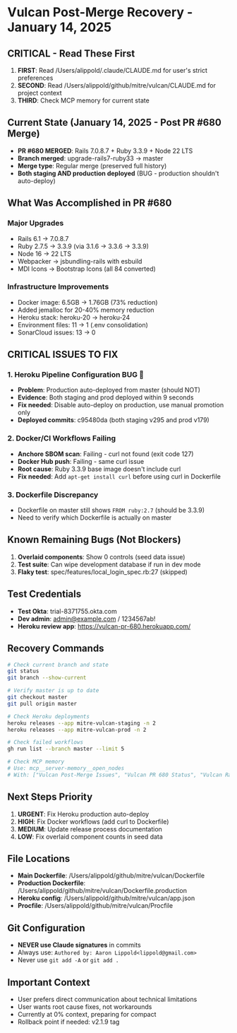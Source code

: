 # Vulcan Post-Merge Recovery - January 14, 2025

## CRITICAL - Read These First
1. **FIRST**: Read /Users/alippold/.claude/CLAUDE.md for user's strict preferences
2. **SECOND**: Read /Users/alippold/github/mitre/vulcan/CLAUDE.md for project context
3. **THIRD**: Check MCP memory for current state

## Current State (January 14, 2025 - Post PR #680 Merge)
- **PR #680 MERGED**: Rails 7.0.8.7 + Ruby 3.3.9 + Node 22 LTS
- **Branch merged**: upgrade-rails7-ruby33 → master
- **Merge type**: Regular merge (preserved full history)
- **Both staging AND production deployed** (BUG - production shouldn't auto-deploy)

## What Was Accomplished in PR #680
### Major Upgrades
- Rails 6.1 → 7.0.8.7
- Ruby 2.7.5 → 3.3.9 (via 3.1.6 → 3.3.6 → 3.3.9)
- Node 16 → 22 LTS
- Webpacker → jsbundling-rails with esbuild
- MDI Icons → Bootstrap Icons (all 84 converted)

### Infrastructure Improvements
- Docker image: 6.5GB → 1.76GB (73% reduction)
- Added jemalloc for 20-40% memory reduction
- Heroku stack: heroku-20 → heroku-24
- Environment files: 11 → 1 (.env consolidation)
- SonarCloud issues: 13 → 0

## CRITICAL ISSUES TO FIX

### 1. Heroku Pipeline Configuration BUG 🚨
- **Problem**: Production auto-deployed from master (should NOT)
- **Evidence**: Both staging and prod deployed within 9 seconds
- **Fix needed**: Disable auto-deploy on production, use manual promotion only
- **Deployed commits**: c95480da (both staging v295 and prod v179)

### 2. Docker/CI Workflows Failing
- **Anchore SBOM scan**: Failing - curl not found (exit code 127)
- **Docker Hub push**: Failing - same curl issue
- **Root cause**: Ruby 3.3.9 base image doesn't include curl
- **Fix needed**: Add `apt-get install curl` before using curl in Dockerfile

### 3. Dockerfile Discrepancy
- Dockerfile on master still shows `FROM ruby:2.7` (should be 3.3.9)
- Need to verify which Dockerfile is actually on master

## Known Remaining Bugs (Not Blockers)
1. **Overlaid components**: Show 0 controls (seed data issue)
2. **Test suite**: Can wipe development database if run in dev mode
3. **Flaky test**: spec/features/local_login_spec.rb:27 (skipped)

## Test Credentials
- **Test Okta**: trial-8371755.okta.com
- **Dev admin**: admin@example.com / 1234567ab!
- **Heroku review app**: https://vulcan-pr-680.herokuapp.com/

## Recovery Commands
```bash
# Check current branch and state
git status
git branch --show-current

# Verify master is up to date
git checkout master
git pull origin master

# Check Heroku deployments
heroku releases --app mitre-vulcan-staging -n 2
heroku releases --app mitre-vulcan-prod -n 2

# Check failed workflows
gh run list --branch master --limit 5

# Check MCP memory
# Use: mcp__server-memory__open_nodes 
# With: ["Vulcan Post-Merge Issues", "Vulcan PR 680 Status", "Vulcan Rails 7 Upgrade"]
```

## Next Steps Priority
1. **URGENT**: Fix Heroku production auto-deploy
2. **HIGH**: Fix Docker workflows (add curl to Dockerfile)
3. **MEDIUM**: Update release process documentation
4. **LOW**: Fix overlaid component counts in seed data

## File Locations
- **Main Dockerfile**: /Users/alippold/github/mitre/vulcan/Dockerfile
- **Production Dockerfile**: /Users/alippold/github/mitre/vulcan/Dockerfile.production
- **Heroku config**: /Users/alippold/github/mitre/vulcan/app.json
- **Procfile**: /Users/alippold/github/mitre/vulcan/Procfile

## Git Configuration
- **NEVER use Claude signatures** in commits
- Always use: `Authored by: Aaron Lippold<lippold@gmail.com>`
- Never use `git add -A` or `git add .`

## Important Context
- User prefers direct communication about technical limitations
- User wants root cause fixes, not workarounds
- Currently at 0% context, preparing for compact
- Rollback point if needed: v2.1.9 tag